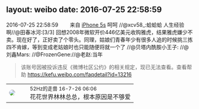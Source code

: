 layout: weibo
date: 2016-07-25 22:58:59
---
<meta name="referrer" content="no-referrer" />

2016-07-25 22:58:59  &nbsp;&nbsp;&nbsp;&nbsp;&nbsp;&nbsp; 来自 <a href="sinaweibo://customweibosource" rel="nofollow">iPhone 5s</a>
呵呵 //@xcv58_:蛤蛤蛤 人生经验啊//@田春冰河:[3/3] 回想2008年微软开价446亿美元收购雅虎，结果雅虎嫌少不卖。现在好了，正好卖了个零头。同理，姑娘们青春年少有很多人追的时候挑三拣四不肯嫁，等到变成老姑娘时也只能随便将就一个了 //@贝塔内酰胺小王子: //@刘鑫Mars: //@FrozenGene://@老赵:当年
>  该账号因被投诉违反《微博社区公约》的相关规定，现已无法查看。查看帮助 https://kefu.weibo.com/faqdetail?id=13216

<table style="width: 100%;">
  <tr>
    <td style="width: 40px;"><img style="border-radius:50%" src="https://tva4.sinaimg.cn/crop.0.0.180.180.50/8beaf773jw1e8qgp5bmzyj2050050aa8.jpg?KID=imgbed,tva&Expires=1624464470&ssig=022%2BiAzRKM"></td>
    <td colspan="2"><small>52Hz的走兽 16-7-26 06:06</small><br/>花花世界林林总总，根本原因是不够爱</td>
  </tr>
</table>
